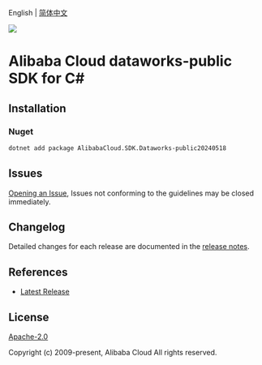 English | [简体中文](README-CN.md)

![](https://aliyunsdk-pages.alicdn.com/icons/AlibabaCloud.svg)

# Alibaba Cloud dataworks-public SDK for C#

## Installation

### Nuget

```bash
dotnet add package AlibabaCloud.SDK.Dataworks-public20240518
```

## Issues

[Opening an Issue](https://github.com/aliyun/alibabacloud-csharp-sdk/issues/new), Issues not conforming to the guidelines may be closed immediately.

## Changelog

Detailed changes for each release are documented in the [release notes](./ChangeLog.md).

## References

* [Latest Release](https://github.com/aliyun/alibabacloud-csharp-sdk/)

## License

[Apache-2.0](http://www.apache.org/licenses/LICENSE-2.0)

Copyright (c) 2009-present, Alibaba Cloud All rights reserved.
